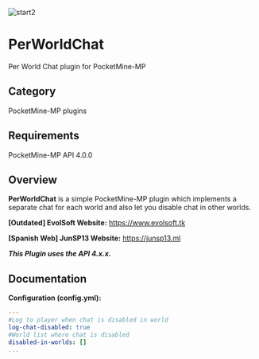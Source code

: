 ![start2](https://cloud.githubusercontent.com/assets/10303538/6315586/9463fa5c-ba06-11e4-8f30-ce7d8219c27d.png)

# PerWorldChat

Per World Chat plugin for PocketMine-MP

## Category

PocketMine-MP plugins

## Requirements

PocketMine-MP API 4.0.0

## Overview

**PerWorldChat** is a simple PocketMine-MP plugin which implements a separate chat for each world and also let you disable chat in other worlds.

**[Outdated] EvolSoft Website:** https://www.evolsoft.tk

**[Spanish Web] JunSP13 Website:** https://junsp13.ml

***This Plugin uses the API 4.x.x.***

## Documentation 

**Configuration (config.yml):**

```yaml
---
#Log to player when chat is disabled in world
log-chat-disabled: true
#World list where chat is disabled
disabled-in-worlds: []
...
```
